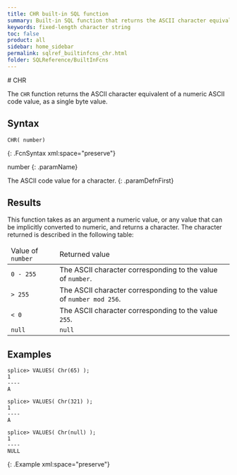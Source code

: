 ```yaml
---
title: CHR built-in SQL function
summary: Built-in SQL function that returns the ASCII character equivalent of a numeric value, as a single byte value.
keywords: fixed-length character string
toc: false
product: all
sidebar: home_sidebar
permalink: sqlref_builtinfcns_chr.html
folder: SQLReference/BuiltInFcns
---
```

<section>
<div class="TopicContent" data-swiftype-index="true" markdown="1">
# CHR

The `CHR` function returns the ASCII character equivalent of a numeric ASCII code value, as a single byte value.

## Syntax

```
CHR( number)
```
{: .FcnSyntax xml:space="preserve"}


<div class="paramList" markdown="1">
number
{: .paramName}

The ASCII code value for a character.
{: .paramDefnFirst}

</div>

## Results

This function takes as an argument a numeric value, or any value that can be implicitly converted to numeric, and returns a character. The character returned is described in the following table:

<table>
   <col />
   <col />
   <thead>
      <tr>
        <td>Value of <code>number</code></td>
        <td>Returned value</td>
      </tr>
   </thead>
   <tbody>
    <tr>
        <td><code>0 - 255</code></td>
        <td>The ASCII character corresponding to the value of <code>number</code>.</td>
    </tr>
    <tr>
        <td><code>&gt; 255</code></td>
        <td>The ASCII character corresponding to the value of <code>number mod 256</code>.</td>
    </tr>
    <tr>
        <td><code>&lt; 0</code></td>
        <td>The ASCII character corresponding to the value <code>255</code>.</td>
    </tr>
    <tr>
        <td><code>null</code></td>
        <td><code>null</code></td>
    </tr>
   </tbody>
</table>

## Examples

```
splice> VALUES( Chr(65) );
1
----
A

splice> VALUES( Chr(321) );
1
----
A

splice> VALUES( Chr(null) );
1
----
NULL
```
{: .Example xml:space="preserve"}


</div>
</section>
